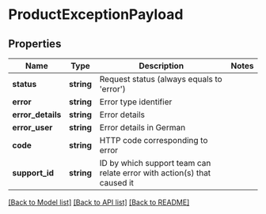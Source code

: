 # ProductExceptionPayload

## Properties
Name | Type | Description | Notes
------------ | ------------- | ------------- | -------------
**status** | **string** | Request status (always equals to &#39;error&#39;) | 
**error** | **string** | Error type identifier | 
**error_details** | **string** | Error details | 
**error_user** | **string** | Error details in German | 
**code** | **string** | HTTP code corresponding to error | 
**support_id** | **string** | ID by which support team can relate error with action(s) that caused it | 

[[Back to Model list]](../README.md#documentation-for-models) [[Back to API list]](../README.md#documentation-for-api-endpoints) [[Back to README]](../README.md)


